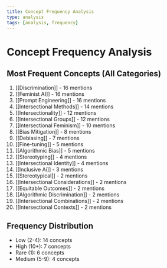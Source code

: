 ```yaml
---
title: Concept Frequency Analysis
type: analysis
tags: [analysis, frequency]
---
```


# Concept Frequency Analysis

## Most Frequent Concepts (All Categories)

1. [[Discrimination]] - 16 mentions
1. [[Feminist AI]] - 16 mentions
1. [[Prompt Engineering]] - 16 mentions
1. [[Intersectional Methods]] - 14 mentions
1. [[Intersectionality]] - 12 mentions
1. [[Intersectional Groups]] - 12 mentions
1. [[Intersectional Feminism]] - 10 mentions
1. [[Bias Mitigation]] - 8 mentions
1. [[Debiasing]] - 7 mentions
1. [[Fine-tuning]] - 5 mentions
1. [[Algorithmic Bias]] - 5 mentions
1. [[Stereotyping]] - 4 mentions
1. [[Intersectional Identity]] - 4 mentions
1. [[Inclusive Ai]] - 3 mentions
1. [[Stereotypical]] - 2 mentions
1. [[Intersectional Considerations]] - 2 mentions
1. [[Equitable Outcomes]] - 2 mentions
1. [[Algorithmic Discrimination]] - 2 mentions
1. [[Intersectional Combinations]] - 2 mentions
1. [[Intersectional Contexts]] - 2 mentions

## Frequency Distribution

- Low (2-4): 14 concepts
- High (10+): 7 concepts
- Rare (1): 6 concepts
- Medium (5-9): 4 concepts
